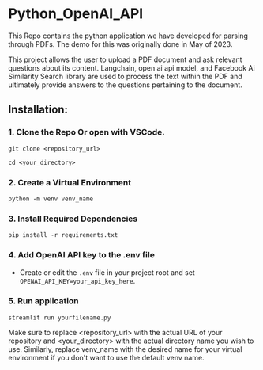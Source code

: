 # Python_OpenAI_API
This Repo contains the python application we have developed for parsing through PDFs. The demo for this was originally done in May of 2023.

This project allows the user to upload a PDF document and ask relevant questions about its content. Langchain, open ai api model, and Facebook Ai Similarity Search library are used to process the text within the PDF and ultimately provide answers to the questions pertaining to the document.

## Installation:

### 1. Clone the Repo Or open with VSCode.
`git clone <repository_url>`

`cd <your_directory>`


### 2. Create a Virtual Environment
`python -m venv venv_name`


### 3. Install Required Dependencies
`pip install -r requirements.txt`


### 4. Add OpenAI API key to the .env file

- Create or edit the `.env` file in your project root and set `OPENAI_API_KEY=your_api_key_here`.

### 5. Run application
`streamlit run yourfilename.py`

Make sure to replace <repository_url> with the actual URL of your repository and <your_directory> with the actual directory name you wish to use. Similarly, replace venv_name with the desired name for your virtual environment if you don't want to use the default venv name.

